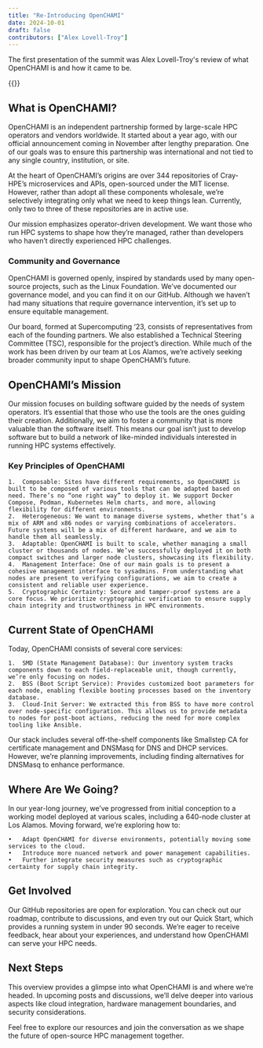 ```yaml
---
title: "Re-Introducing OpenCHAMI"
date: 2024-10-01
draft: false
contributors: ["Alex Lovell-Troy"]
---
```


The first presentation of the summit was Alex Lovell-Troy's review of what OpenCHAMI is and how it came to be.

{{<youtube ROZA9l5JC2A>}}

## What is OpenCHAMI?

OpenCHAMI is an independent partnership formed by large-scale HPC operators and vendors worldwide. It started about a year ago, with our official announcement coming in November after lengthy preparation. One of our goals was to ensure this partnership was international and not tied to any single country, institution, or site.

At the heart of OpenCHAMI’s origins are over 344 repositories of Cray-HPE’s microservices and APIs, open-sourced under the MIT license. However, rather than adopt all these components wholesale, we’re selectively integrating only what we need to keep things lean. Currently, only two to three of these repositories are in active use.

Our mission emphasizes operator-driven development. We want those who run HPC systems to shape how they’re managed, rather than developers who haven’t directly experienced HPC challenges.

### Community and Governance

OpenCHAMI is governed openly, inspired by standards used by many open-source projects, such as the Linux Foundation. We’ve documented our governance model, and you can find it on our GitHub. Although we haven’t had many situations that require governance intervention, it’s set up to ensure equitable management.

Our board, formed at Supercomputing ‘23, consists of representatives from each of the founding partners. We also established a Technical Steering Committee (TSC), responsible for the project’s direction. While much of the work has been driven by our team at Los Alamos, we’re actively seeking broader community input to shape OpenCHAMI’s future.

## OpenCHAMI’s Mission

Our mission focuses on building software guided by the needs of system operators. It’s essential that those who use the tools are the ones guiding their creation. Additionally, we aim to foster a community that is more valuable than the software itself. This means our goal isn’t just to develop software but to build a network of like-minded individuals interested in running HPC systems effectively.

### Key Principles of OpenCHAMI

	1.	Composable: Sites have different requirements, so OpenCHAMI is built to be composed of various tools that can be adapted based on need. There’s no “one right way” to deploy it. We support Docker Compose, Podman, Kubernetes Helm charts, and more, allowing flexibility for different environments.
	2.	Heterogeneous: We want to manage diverse systems, whether that’s a mix of ARM and x86 nodes or varying combinations of accelerators. Future systems will be a mix of different hardware, and we aim to handle them all seamlessly.
	3.	Adaptable: OpenCHAMI is built to scale, whether managing a small cluster or thousands of nodes. We’ve successfully deployed it on both compact switches and larger node clusters, showcasing its flexibility.
	4.	Management Interface: One of our main goals is to present a cohesive management interface to sysadmins. From understanding what nodes are present to verifying configurations, we aim to create a consistent and reliable user experience.
	5.	Cryptographic Certainty: Secure and tamper-proof systems are a core focus. We prioritize cryptographic verification to ensure supply chain integrity and trustworthiness in HPC environments.

## Current State of OpenCHAMI

Today, OpenCHAMI consists of several core services:

	1.	SMD (State Management Database): Our inventory system tracks components down to each field-replaceable unit, though currently, we’re only focusing on nodes.
	2.	BSS (Boot Script Service): Provides customized boot parameters for each node, enabling flexible booting processes based on the inventory database.
	3.	Cloud-Init Server: We extracted this from BSS to have more control over node-specific configuration. This allows us to provide metadata to nodes for post-boot actions, reducing the need for more complex tooling like Ansible.

Our stack includes several off-the-shelf components like Smallstep CA for certificate management and DNSMasq for DNS and DHCP services. However, we’re planning improvements, including finding alternatives for DNSMasq to enhance performance.

## Where Are We Going?

In our year-long journey, we’ve progressed from initial conception to a working model deployed at various scales, including a 640-node cluster at Los Alamos. Moving forward, we’re exploring how to:

	•	Adapt OpenCHAMI for diverse environments, potentially moving some services to the cloud.
	•	Introduce more nuanced network and power management capabilities.
	•	Further integrate security measures such as cryptographic certainty for supply chain integrity.

## Get Involved

Our GitHub repositories are open for exploration. You can check out our roadmap, contribute to discussions, and even try out our Quick Start, which provides a running system in under 90 seconds. We’re eager to receive feedback, hear about your experiences, and understand how OpenCHAMI can serve your HPC needs.

## Next Steps

This overview provides a glimpse into what OpenCHAMI is and where we’re headed. In upcoming posts and discussions, we’ll delve deeper into various aspects like cloud integration, hardware management boundaries, and security considerations.

Feel free to explore our resources and join the conversation as we shape the future of open-source HPC management together.